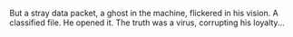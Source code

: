 But a stray data packet, a ghost in the machine, flickered in his vision. A classified file. He opened it. The truth was a virus, corrupting his loyalty...